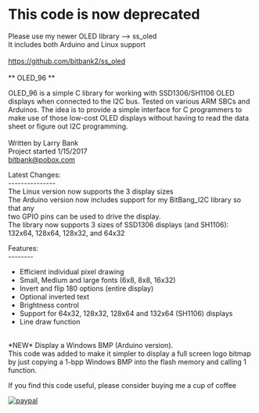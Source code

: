 This code is now deprecated<br>
=
Please use my newer OLED library --> ss_oled<br>
It includes both Arduino and Linux support<br>
<br>
https://github.com/bitbank2/ss_oled
<br><br>
** OLED_96 **

OLED_96 is a simple C library for working with SSD1306/SH1106 OLED displays
when connected to the I2C bus. Tested on various ARM SBCs and Arduinos.
The idea is to provide a simple interface for C programmers to make use of 
those low-cost OLED displays without having to read the data sheet or figure
out I2C programming.<br>
<br>
Written by Larry Bank<br>
Project started 1/15/2017<br>
bitbank@pobox.com<br>

Latest Changes:<br>
---------------<br>
The Linux version now supports the 3 display sizes<br>
The Arduino version now includes support for my BitBang_I2C library so that any<br>
two GPIO pins can be used to drive the display.<br>
The library now supports 3 sizes of SSD1306 displays (and SH1106): 132x64, 128x64, 128x32, and 64x32<br>

Features:<br>
--------<br>
- Efficient individual pixel drawing<br>
- Small, Medium and large fonts (6x8, 8x8, 16x32)<br>
- Invert and flip 180 options (entire display)<br>
- Optional inverted text<br>
- Brightness control<br>
- Support for 64x32, 128x32, 128x64 and 132x64 (SH1106) displays<br>
- Line draw function
<br>
*NEW* Display a Windows BMP (Arduino version).<br>
This code was added to make it simpler to display a full screen logo bitmap by
just copying a 1-bpp Windows BMP into the flash memory and calling 1 function.
<br>

If you find this code useful, please consider buying me a cup of coffee

[![paypal](https://www.paypalobjects.com/en_US/i/btn/btn_donateCC_LG.gif)](https://www.paypal.com/cgi-bin/webscr?cmd=_s-xclick&hosted_button_id=SR4F44J2UR8S4)
